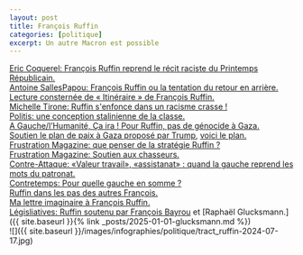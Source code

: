 ```yaml
---
layout: post
title: François Ruffin
categories: [politique]
excerpt: Un autre Macron est possible
---
```

[Eric Coquerel: François Ruffin reprend le récit raciste du Printemps Républicain.](https://www.instagram.com/reel/C_0ZkwvNj80/)  
[Antoine SallesPapou: François Ruffin ou la tentation du retour en arrière.](https://blogs.mediapart.fr/antoine-sallespapou/blog/220924/francois-ruffin-ou-la-tentation-du-retour-en-arriere)  
[Lecture consternée de « Itinéraire » de François Ruffin.](https://blogs.mediapart.fr/imane-hamel/blog/231024/lecture-consternee-de-itineraire-de-francois-ruffin)  
[Michelle Tirone: Ruffin s'enfonce dans un racisme crasse !](https://www.youtube.com/watch?v=6ZDciuYo6mM)  
[Politis: une conception stalinienne de la classe.](https://www.politis.fr/articles/2024/10/intersections-francois-ruffin-la-classe-sociale-mythifiee/)  
[A Gauche/l’Humanité, Ça ira ! Pour Ruffin, pas de génocide à Gaza.](https://www.youtube.com/shorts/FhX_ronxxAQ)  
[Soutien le plan de paix à Gaza proposé par Trump](https://youtu.be/9rXX5arrAcI?t=368), [voici le plan.](https://www.youtube.com/watch?v=X4vcgwtgUBc)  
[Frustration Magazine: que penser de la stratégie Ruffin ?](https://frustrationmagazine.fr/ruffin-strategie)  
[Frustration Magazine: Soutien aux chasseurs.](https://frustrationmagazine.fr/chasseurs-mobilisation)  
[Contre-Attaque: «Valeur travail», «assistanat» : quand la gauche reprend les mots du patronat.](https://contre-attaque.net/2022/09/10/valeur-travail-assistanat-quand-la-gauche-reprend-les-mots-du-patronat/)  
[Contretemps: Pour quelle gauche en somme ?](https://www.contretemps.eu/francois-ruffin-quelle-gauche-somme-classes-populaires/)  
[Ruffin dans les pas des autres François.](https://blogs.mediapart.fr/marugil/blog/050724/ruffin-dans-les-pas-des-autres-francois)  
[Ma lettre imaginaire à François Ruffin.](https://blogs.mediapart.fr/jean-francois-pin/blog/210124/ma-lettre-imaginaire-francois-ruffin)  
[Législiatives: Ruffin soutenu par François Bayrou](https://infos-ouvrieres.fr/2024/07/17/les-faits-sont-tetus-francois-ruffin/) et [Raphaël Glucksmann.]({{ site.baseurl }}{% link _posts/2025-01-01-glucksmann.md %})  
![]({{ site.baseurl }}/images/infographies/politique/tract_ruffin-2024-07-17.jpg)
